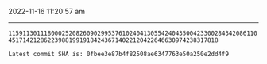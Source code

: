 2022-11-16 11:20:57 am

---

`115911301118000252082609029953761024041305542404350042330028434208611045171421286223988199191842436714022120422646630974238317818`

`Latest commit SHA is: 0fbee3e87b4f82508ae6347763e50a250e2dd4f9 `
